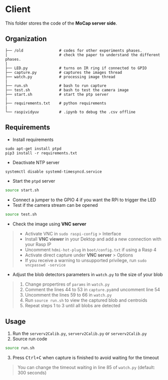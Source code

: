 # Client

This folder stores the code of the **MoCap server side**.

## Organization

    ├── /old                # codes for other experiments phases. 
    |                       # check the paper to understand the different phases.
    |
    ├── LED.py              # turns on IR ring if connected to GPIO
    ├── capture.py          # captures the images thread
    ├── watch.py            # processing image thread  
    |
    ├── run.sh              # bash to run capture
    ├── test.sh             # bash to test the camera image
    ├── start.sh            # start the ptp server
    |
    ├── requirements.txt    # python requirements
    |
    └── raspividyuv         # .ipynb to debug the .csv offline



## Requirements

- Install requirements
``` shell 
sudo apt-get install ptpd
pip3 install -r requirements.txt
```

- Deactivate NTP server
``` bash
systemctl disable systemd-timesyncd.service
```

- Start the `ptpd` server
``` bash
source start.sh
```
- Connect a jumper to the GPIO 4 if you want the RPi to trigger the LED
- Test if the camera stream can be opened
``` bash
source test.sh
```
- Check the image using **VNC server** 
>    * Activate VNC in `sudo raspi-config` > Interface
>    * Install **VNC viewer** in your Dektop and add a new connection with your Rasp IP
>    * Uncomment `hdmi-hot-plug` in `boot/config.txt` if using a Rasp 4
>    * Activate direct capture under **VNC server** > Options
>    * If you receive a warning to unsupported privilege, run `sudo vncpasswd -service`
- Adjust the blob detectors parameters in `watch.py` to the size of your blob
>    1) Change propertires of `params` in `watch.py`
>    1) Comment the lines 44 to 53 in `capture.py`and uncomment line 54
>    2) Uncomment the lines 59 to 66 in `watch.py`
>    3) Run `source run.sh` to view the captured blob and centroids
>    4) Repeat steps 1 to 3 until all blobs are detected


## Usage

1) Run the `serverv2Calib.py`, `serverv2Calib.py` or `serverv2Calib.py`
2) Source run code
``` bash
source run.sh
```
3) Press <kbd>Ctrl+C</kbd> when capture is finished to avoid waiting for the timeout
> You can change the timeout waiting in line 85 of `watch.py` (default: 300 seconds)
